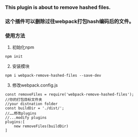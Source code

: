 ### This plugin is about to remove hashed files.  
### 这个插件可以删除过往webpack打包hash编码后的文件。
### 使用方法
1. 初始化npm
```
npm init
```
2. 安装模块
```
npm i webpack-remove-hashed-files --save-dev
```
3. 修改webpack.config.js
```
const removeFiles = require('webpack-remove-hashed-files');
//你的打包目标文件夹
//your distnation folder
const buildDir = './dist/';
//……修改plugins
//...modify plugins
plugins:[
    new removeFiles(buildDir)
]
```